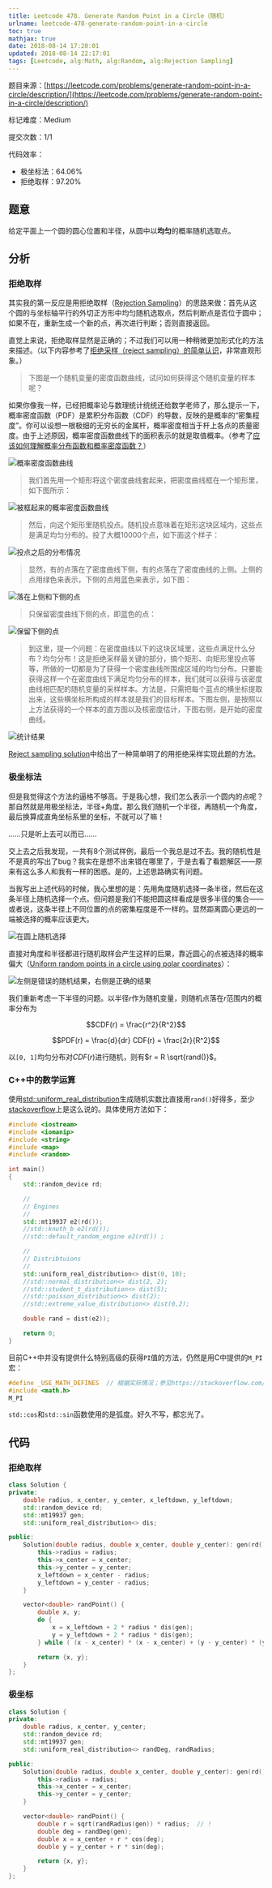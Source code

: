 ```yaml
---
title: Leetcode 478. Generate Random Point in a Circle（随机）
urlname: leetcode-478-generate-random-point-in-a-circle
toc: true
mathjax: true
date: 2018-08-14 17:20:01
updated: 2018-08-14 22:17:01
tags: [Leetcode, alg:Math, alg:Random, alg:Rejection Sampling]
---
```


题目来源：[https://leetcode.com/problems/generate-random-point-in-a-circle/description/](https://leetcode.com/problems/generate-random-point-in-a-circle/description/)

标记难度：Medium

提交次数：1/1

代码效率：

* 极坐标法：64.06%
* 拒绝取样：97.20%

## 题意

给定平面上一个圆的圆心位置和半径，从圆中以**均匀**的概率随机选取点。

## 分析

### 拒绝取样

其实我的第一反应是用拒绝取样（[Rejection Sampling](https://en.wikipedia.org/wiki/Rejection_sampling)）的思路来做：首先从这个圆的与坐标轴平行的外切正方形中均匀随机选取点，然后判断点是否位于圆中；如果不在，重新生成一个新的点，再次进行判断；否则直接返回。

直觉上来说，拒绝取样显然是正确的；不过我们可以用一种稍微更加形式化的方法来描述。（以下内容参考了[拒绝采样（reject sampling）的简单认识](https://gaolei786.github.io/statistics/reject.html)，非常直观形象。）

>下图是一个随机变量的密度函数曲线，试问如何获得这个随机变量的样本呢？

如果你像我一样，已经把概率论与数理统计统统还给数学老师了，那么提示一下，概率密度函数（PDF）是累积分布函数（CDF）的导数，反映的是概率的“密集程度”。你可以设想一根极细的无穷长的金属杆，概率密度相当于杆上各点的质量密度。由于上述原因，概率密度函数曲线下的面积表示的就是取值概率。（参考了[应该如何理解概率分布函数和概率密度函数？](https://www.jianshu.com/p/b570b1ba92bb)）

![概率密度函数曲线](reject1.png)

>我们首先用一个矩形将这个密度曲线套起来，把密度曲线框在一个矩形里，如下图所示：

![被框起来的概率密度函数曲线](reject2.png)

>然后，向这个矩形里随机投点。随机投点意味着在矩形这块区域内，这些点是满足均匀分布的。投了大概10000个点，如下面这个样子：

![投点之后的分布情况](reject3.png)

>显然，有的点落在了密度曲线下侧，有的点落在了密度曲线的上侧。上侧的点用绿色来表示，下侧的点用蓝色来表示，如下图：

![落在上侧和下侧的点](reject4.png)

>只保留密度曲线下侧的点，即蓝色的点：

![保留下侧的点](reject5.png)

>到这里，提一个问题：在密度曲线以下的这块区域里，这些点满足什么分布？均匀分布！这是拒绝采样最关键的部分，搞个矩形、向矩形里投点等等，所做的一切都是为了获得一个密度曲线所围成区域的均匀分布。只要能获得这样一个在密度曲线下满足均匀分布的样本，我们就可以获得与该密度曲线相匹配的随机变量的采样样本。方法是，只需把每个蓝点的横坐标提取出来，这些横坐标所构成的样本就是我们的目标样本。下图左侧，是按照以上方法获得的一个样本的直方图以及核密度估计，下图右侧，是开始的密度曲线。

![统计结果](reject6.png)

[Reject sampling solution](https://leetcode.com/problems/generate-random-point-in-a-circle/discuss/154790/Reject-sampling-solution)中给出了一种简单明了的用拒绝采样实现此题的方法。

### 极坐标法

但是我觉得这个方法的逼格不够高。于是我心想，我们怎么表示一个圆内的点呢？那自然就是用极坐标法，半径+角度。那么我们随机一个半径，再随机一个角度，最后换算成直角坐标系里的坐标，不就可以了嘛！

……只是听上去可以而已……

交上去之后我发现，一共有8个测试样例，最后一个我总是过不去。我的随机性是不是真的写出了bug？我实在是想不出来错在哪里了，于是去看了看题解区——原来有这么多人和我有一样的困惑。是的，上述思路确实有问题。

当我写出上述代码的时候，我心里想的是：先用角度随机选择一条半径，然后在这条半径上随机选择一个点。但问题是我们不能把圆这样看成是很多半径的集合——或者说，这条半径上不同位置的点的密集程度是不一样的。显然距离圆心更远的一端被选择的概率应该更大。

![在圆上随机选择](circle.jpg)

直接对角度和半径都进行随机取样会产生这样的后果，靠近圆心的点被选择的概率偏大（[Uniform random points in a circle using polar coordinates](http://www.anderswallin.net/2009/05/uniform-random-points-in-a-circle-using-polar-coordinates/)）：

![左侧是错误的随机结果，右侧是正确的结果](distribution.jpg)

我们重新考虑一下半径的问题。以半径$r$作为随机变量，则随机点落在$r$范围内的概率分布为

$$CDF(r) = \frac{r^2}{R^2}$$

$$PDF(r) = \frac{d}{dr} CDF(r) = \frac{2r}{R^2}$$

以`[0, 1]`均匀分布对$CDF(r)$进行随机，则有$r = R \sqrt{rand()}$。

### C++中的数学运算

使用[std::uniform_real_distribution](http://en.cppreference.com/w/cpp/numeric/random/uniform_real_distribution)生成随机实数比直接用`rand()`好得多，至少[stackoverflow](https://stackoverflow.com/questions/686353/c-random-float-number-generation)上是这么说的。具体使用方法如下：

```cpp
#include <iostream>
#include <iomanip>
#include <string>
#include <map>
#include <random>

int main()
{
    std::random_device rd;

    //
    // Engines
    //
    std::mt19937 e2(rd());
    //std::knuth_b e2(rd());
    //std::default_random_engine e2(rd()) ;

    //
    // Distribtuions
    //
    std::uniform_real_distribution<> dist(0, 10);
    //std::normal_distribution<> dist(2, 2);
    //std::student_t_distribution<> dist(5);
    //std::poisson_distribution<> dist(2);
    //std::extreme_value_distribution<> dist(0,2);

    double rand = dist(e2));

    return 0;
}
```

目前C++中并没有提供什么特别高级的获得`PI`值的方法，仍然是用C中提供的`M_PI`宏：

```cpp
#define _USE_MATH_DEFINES  // 根据实际情况；参见https://stackoverflow.com/questions/1727881/how-to-use-the-pi-constant-in-c
#include <math.h>
M_PI
```

`std::cos`和`std::sin`函数使用的是弧度。好久不写，都忘光了。

## 代码

### 拒绝取样

```cpp
class Solution {
private:
    double radius, x_center, y_center, x_leftdown, y_leftdown;
    std::random_device rd;
    std::mt19937 gen;
    std::uniform_real_distribution<> dis;

public:
    Solution(double radius, double x_center, double y_center): gen(rd()), dis(0, 1) {
        this->radius = radius;
        this->x_center = x_center;
        this->y_center = y_center;
        x_leftdown = x_center - radius;
        y_leftdown = y_center - radius;
    }

    vector<double> randPoint() {
        double x, y;
        do {
            x = x_leftdown + 2 * radius * dis(gen);
            y = y_leftdown + 2 * radius * dis(gen);
        } while ( (x - x_center) * (x - x_center) + (y - y_center) * (y - y_center) > radius * radius);

        return {x, y};
    }
};
```

### 极坐标

```cpp
class Solution {
private:
    double radius, x_center, y_center;
    std::random_device rd;
    std::mt19937 gen;
    std::uniform_real_distribution<> randDeg, randRadius;

public:
    Solution(double radius, double x_center, double y_center): gen(rd()), randDeg(0, 2 * M_PI), randRadius(0, 1) {
        this->radius = radius;
        this->x_center = x_center;
        this->y_center = y_center;
    }

    vector<double> randPoint() {
        double r = sqrt(randRadius(gen)) * radius;  // !
        double deg = randDeg(gen);
        double x = x_center + r * cos(deg);
        double y = y_center + r * sin(deg);

        return {x, y};
    }
};
```
